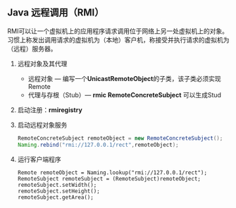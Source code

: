 ## Java 远程调用（RMI）

RMI可以让一个虚拟机上的应用程序请求调用位于网络上另一处虚拟机上的对象。习惯上称发出调用请求的虚拟机为（本地）客户机，称接受并执行请求的虚拟机为（远程）服务器。

1. 远程对象及其代理

   - 远程对象 — 编写一个**UnicastRemoteObject**的子类，该子类必须实现Remote
   - 代理与存根（Stub）— **rmic  RemoteConcreteSubject**  可以生成Stud

2. 启动注册：**rmiregistry**

3. 启动远程对象服务

   ```java
   RemoteConcreteSubject remoteObject = new RemoteConcreteSubject();
   Naming.rebind("rmi://127.0.0.1/rect",remoteObject);
   ```

4. 运行客户端程序

   ```
   Remote remoteObject = Naming.lookup("rmi://127.0.0.1/rect");
   RemoteSubject remoteSubject = (RemoteSubject)remoteObject;
   remoteSubject.setWidth();
   remoteSubject.setHeight();
   remoteSubject.getArea();
   ```

   ​